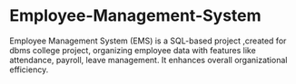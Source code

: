 # Employee-Management-System
Employee Management System (EMS) is a SQL-based project ,created for dbms college project, organizing employee data with features like attendance, payroll, leave management. It enhances overall organizational efficiency.
